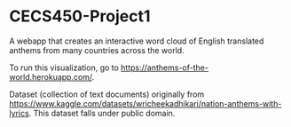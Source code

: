 # CECS450-Project1
A webapp that creates an interactive word cloud of English translated anthems from many countries across the world.

To run this visualization, go to https://anthems-of-the-world.herokuapp.com/.

Dataset (collection of text documents) originally from https://www.kaggle.com/datasets/wricheekadhikari/nation-anthems-with-lyrics. This dataset falls under public domain.
